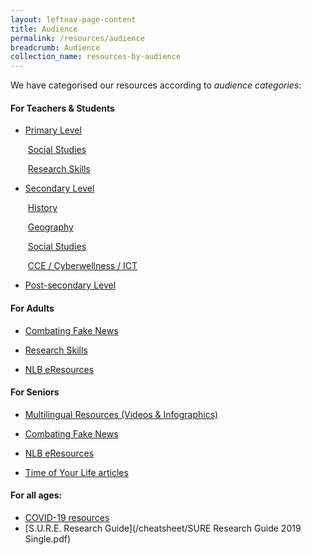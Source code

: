 ```yaml
---
layout: leftnav-page-content
title: Audience
permalink: /resources/audience
breadcrumb: Audience
collection_name: resources-by-audience
---
```


We have categorised our resources according to *audience categories*:



#### For Teachers & Students

- [Primary Level](/resources/audience/teachers-and-students/primary-level)	

  ​	[Social Studies](/resources/audience/teachers-and-students/primary-level-social-studies)

  ​	[Research Skills](/resources/audience/teachers-and-students/primary-level-research-skills)


- [Secondary Level](/resources/audience/teachers-and-students/secondary-level)

  ​	[History](/resources/audience/teachers-and-students/secondary-level-history)

  ​	[Geography](/resources/audience/teachers-and-students/secondary-level-geography)

  ​	[Social Studies](/resources/audience/teachers-and-students/secondary-level-social-studies)

  ​	[CCE  /  Cyberwellness  /  ICT](/resources/audience/teachers-and-students/secondary-level-cce)

  
  
- [Post-secondary Level](/resources/audience/teachers-and-students/post-secondary-level)

  

#### For Adults

- [Combating Fake News](/resources/audience/adults/combating-fake-news)

- [Research Skills](/resources/audience/adults/research-skills)

- [NLB eResources](/resources/audience/adults/nlb-eresources)

  

#### For Seniors

- [Multilingual Resources (Videos & Infographics)](/resources/audience/seniors/multilingual)

- [Combating Fake News](/resources/audience/seniors/combating-fake-news)

- [NLB eResources](/resources/audience/seniors/nlb-eresources)

- [Time of Your Life articles](/resources/audience/seniors/time-of-your-life-articles)

  

  

#### For all ages: 

- [COVID-19 resources](/covid19/fake-news/)
- [S.U.R.E. Research Guide](/cheatsheet/SURE Research Guide 2019 Single.pdf)



